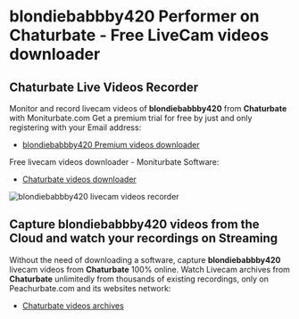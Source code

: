 # blondiebabbby420 Performer on Chaturbate - Free LiveCam videos downloader

## Chaturbate Live Videos Recorder

Monitor and record livecam videos of **blondiebabbby420** from **Chaturbate** with Moniturbate.com
Get a premium trial for free by just and only registering with your Email address:
* [blondiebabbby420 Premium videos downloader](https://moniturbate.com/request-demo-licence-key.html)

Free livecam videos downloader - Moniturbate Software:
* [Chaturbate videos downloader](https://moniturbate.com/moniturbate-download-software.html)

![blondiebabbby420 livecam videos recorder](https://peachurnet.com/templates/moniturbate-software.png)


## Capture blondiebabbby420 videos from the Cloud and watch your recordings on Streaming

Without the need of downloading a software, capture **blondiebabbby420** livecam videos from **Chaturbate** 100% online.
Watch Livecam archives from **Chaturbate** unlimitedly from thousands of existing recordings, only on Peachurbate.com and its websites network:
* [Chaturbate videos archives](https://peachurnet.com/)